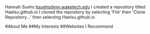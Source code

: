 Hannah Suehs
hsuehs@my.waketech.edu
I created a repository titled Haelsu.github.io
I cloned the repository by selecting 'File' then 'Clone Repository...' then selecting Haelsu.github.io

#About Me
##My Interests
##Websites I Recommend
